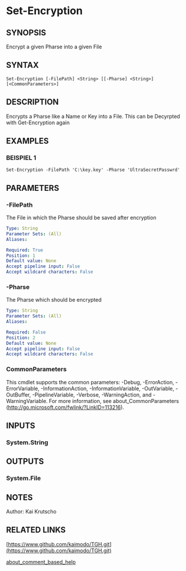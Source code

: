 ﻿---
external help file: TGH-help.xml
Module Name: TGH
online version: https://www.github.com/kaimodo/TGH.git
schema: 2.0.0
---

# Set-Encryption

## SYNOPSIS
Encrypt a given Pharse into a given File

## SYNTAX

```
Set-Encryption [-FilePath] <String> [[-Pharse] <String>] [<CommonParameters>]
```

## DESCRIPTION
Encrypts a Pharse like a Name or Key into a File.
This can be Decyrpted with Get-Encryption again

## EXAMPLES

### BEISPIEL 1
```
Set-Encryption -FilePath 'C:\key.key' -Pharse 'UltraSecretPasswrd'
```

## PARAMETERS

### -FilePath
The File in which the Pharse should be saved after encryption

```yaml
Type: String
Parameter Sets: (All)
Aliases:

Required: True
Position: 1
Default value: None
Accept pipeline input: False
Accept wildcard characters: False
```

### -Pharse
The Pharse which should be encrypted

```yaml
Type: String
Parameter Sets: (All)
Aliases:

Required: False
Position: 2
Default value: None
Accept pipeline input: False
Accept wildcard characters: False
```

### CommonParameters
This cmdlet supports the common parameters: -Debug, -ErrorAction, -ErrorVariable, -InformationAction, -InformationVariable, -OutVariable, -OutBuffer, -PipelineVariable, -Verbose, -WarningAction, and -WarningVariable.
For more information, see about_CommonParameters (http://go.microsoft.com/fwlink/?LinkID=113216).

## INPUTS

### System.String

## OUTPUTS

### System.File

## NOTES
Author: Kai Krutscho

## RELATED LINKS

[https://www.github.com/kaimodo/TGH.git](https://www.github.com/kaimodo/TGH.git)

[about_comment_based_help]()


